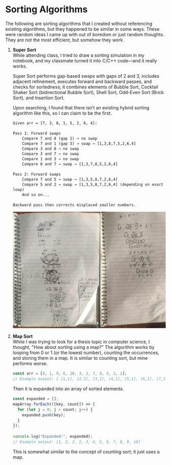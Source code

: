 # Sorting Algorithms
The following are sorting algorithms that I created without referencing existing algorithms, but they happened to be similar in some ways. These were random ideas I came up with out of boredom or just random thoughts. They are not the most efficient, but somehow they work.

1. <strong>Super Sort</strong><br>
    While attending class, I tried to draw a sorting simulation in my notebook, and my classmate turned it into C/C++ code—and it really works.
    
    Super Sort performs gap-based swaps with gaps of 2 and 3, includes adjacent refinement, executes forward and backward passes, and checks for sortedness; it combines elements of Bubble Sort, Cocktail Shaker Sort (bidirectional Bubble Sort), Shell Sort, Odd-Even Sort (Brick Sort), and Insertion Sort.
    
    Upon searching, I found that there isn’t an existing hybrid sorting algorithm like this, so I can claim to be the first.

    ```
    Given arr = [7, 3, 8, 1, 5, 2, 6, 4]:
    
    Pass 1: Forward swaps
        Compare 7 and 8 (gap 2) → no swap
        Compare 7 and 1 (gap 3) → swap → [1,3,8,7,5,2,6,4]
        Compare 3 and 8 → no swap
        Compare 3 and 7 → no swap
        Compare 1 and 3 → no swap
        Compare 8 and 7 → swap → [1,3,7,8,5,2,6,4]
    
    Pass 2: Forward swaps
        Compare 7 and 5 → swap → [1,3,5,8,7,2,6,4]
        Compare 5 and 2 → swap → [1,3,5,8,7,2,6,4] (depending on exact loop)
        And so on...
    
    Backward pass then corrects misplaced smaller numbers.
    ```

    ![Super Sort | Notebook Simulation](images/super_sort.png)

2. <strong>Map Sort</strong><br>
    While I was trying to look for a thesis topic in computer science, I thought, "How about sorting using a map?" The algorithm works by looping from 0 or 1 (or the lowest number), counting the occurrences, and storing them in a map. It is similar to counting sort, but mine performs worse.
    
    ```js
    const arr = [4, 1, 9, 6, 10, 3, 2, 7, 8, 5, 2, 2];
    // Example output: [ [1,1], [2,3], [3,1], [4,1], [5,1], [6,1], [7,1], [8,1], [9,1], [10,1] ]
    ```
    
    Then it is expanded into an array of sorted elements.
    ```js
    const expanded = [];
    mapArray.forEach(([key, count]) => {
      for (let j = 0; j < count; j++) {
        expanded.push(key);
      }
    });
    
    console.log("Expanded:", expanded);
    // Example output: [1, 2, 2, 2, 3, 4, 5, 6, 7, 8, 9, 10]
    ```

    This is somewhat similar to the concept of counting sort; it just uses a map.


